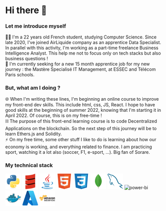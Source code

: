 # Hi there 👋
### Let me introduce myself
🙋‍♂️ I'm a 22 years old French student, studying Computer Science. Since late 2020, I've joined AirLiquide company as an apprentice Data Specialist. In parallel with this activity, I'm working as a part-time freelance Business Intelligence Analyst. This help me not to focus only on tech stacks but also business questions !  
🏫 I'm currently seeking for a new 15 month apprentice job for my new journey : the Mastère Specialisé IT Management, at ESSEC and Télécom Paris schools.
### But, what am I doing ?
🌐 When I'm writing these lines, I'm beginning an online course to improve my front-end dev skills. This include html, css, JS, React. I hope to have good skills at the beginning of summer 2022, knowing that I'm starting it in April 2022. Of course, this is on my free-time !  
⛓️ The purpose of this front-end learning course is to code Decentralized Applications on the blockchain. So the next step of this journey will be to learn Ethers.js and Solidity.  
⚡ On my free time, some other stuff I like to do is learning about how our economy is working, and everything related to finance. I am practicing sport, watching it a lot also (soccer, F1, e-sport, ...). Big fan of Sorare.
### My technical stack
<p align="left">
<img src="https://raw.githubusercontent.com/devicons/devicon/1119b9f84c0290e0f0b38982099a2bd027a48bf1/icons/python/python-original.svg" alt="python" width="50" height="50" />
<img src="https://raw.githubusercontent.com/devicons/devicon/1119b9f84c0290e0f0b38982099a2bd027a48bf1/icons/scala/scala-original.svg" alt="Scala" width="50" height="50" />
<img src="https://raw.githubusercontent.com/devicons/devicon/1119b9f84c0290e0f0b38982099a2bd027a48bf1/icons/java/java-original.svg" alt="java" width="50" height="50" />
<img src="https://raw.githubusercontent.com/devicons/devicon/1119b9f84c0290e0f0b38982099a2bd027a48bf1/icons/html5/html5-original.svg" alt="Html" width="50" height="50" />
<img src="https://raw.githubusercontent.com/devicons/devicon/1119b9f84c0290e0f0b38982099a2bd027a48bf1/icons/css3/css3-original.svg" alt="css" width="50" height="50" />
<img src="https://raw.githubusercontent.com/devicons/devicon/1119b9f84c0290e0f0b38982099a2bd027a48bf1/icons/mongodb/mongodb-original.svg" alt="MongoDB" width="50" height="50" />
<img src="https://raw.githubusercontent.com/devicons/devicon/1119b9f84c0290e0f0b38982099a2bd027a48bf1/icons/mysql/mysql-original.svg" alt="MySQL" width="50" height="50" />
<img src="https://www.google.com/url?sa=i&url=https%3A%2F%2Ffr.wikipedia.org%2Fwiki%2FMicrosoft_Power_BI&psig=AOvVaw0_FpQiimo5FKopR63b9ils&ust=1649166100095000&source=images&cd=vfe&ved=0CAsQjRxqFwoTCPippM_E-vYCFQAAAAAdAAAAABAD" alt="power-bi" width="50" height="50" />
<img src="https://raw.githubusercontent.com/devicons/devicon/1119b9f84c0290e0f0b38982099a2bd027a48bf1/icons/docker/docker-original.svg" alt="Docker" width="50" height="50" />
<img src="https://raw.githubusercontent.com/devicons/devicon/1119b9f84c0290e0f0b38982099a2bd027a48bf1/icons/azure/azure-original.svg" alt="Azure" width="50" height="50" />
<img src="https://raw.githubusercontent.com/devicons/devicon/1119b9f84c0290e0f0b38982099a2bd027a48bf1/icons/amazonwebservices/amazonwebservices-original-wordmark.svg" alt="AWS" width="50" height="50" />
</p>

